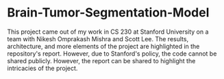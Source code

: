 # Brain-Tumor-Segmentation-Model

This project came out of my work in CS 230 at Stanford University on a team with Nikesh Omprakash Mishra and Scott Lee. The results, architecture, and more elements of the project are highlighted in the repository's report. However, due to Stanford's policy, the code cannot be shared publicly. However, the report can be shared to highlight the intricacies of the project.
